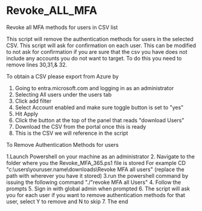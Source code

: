 # Revoke_ALL_MFA
Revoke all MFA methods for users in CSV list

This script will remove the authentication methods for users in the selected CSV. This script will ask for confirmation on each user. This can be modified to not ask for confirmation if you are sure that the csv you have does not include any accounts you do not want to target. To do this you need to remove lines 30,31,& 32.

To obtain a CSV please export from Azure by 

1. Going to entra.microsoft.com and logging in as an administrator
2. Selecting All users under the users tab
3. Click add filter
4. Select Account enabled and make sure toggle button is set to "yes"
5. Hit Apply
6. Click the button at the top of the panel that reads "download Users"
7. Download the CSV from the portal once this is ready
8. This is the CSV we will reference in the script


To Remove Authentication Methods for users

1.Launch Powershell on your machine as an administrator
2. Navigate to the folder where you the Revoke_MFA_365.ps1 file is stored
	For example CD "c:\users\youruser.name\downloads\Revoke MFA all users" (replace the path with wherever you have it stored)
3.run the powershell command by issuing the following command "./"revoke MFA all Users"
4. Follow the prompts
5. Sign in with global admin when prompted
6. The script will ask you for each user if you want to remove authentication methods for that user, select Y to remove and N to skip 
7. The end
